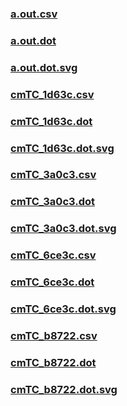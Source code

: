 ### [a.out.csv](a.out.csv)
### [a.out.dot](a.out.dot)
### [a.out.dot.svg](a.out.dot.svg)
### [cmTC_1d63c.csv](cmTC_1d63c.csv)
### [cmTC_1d63c.dot](cmTC_1d63c.dot)
### [cmTC_1d63c.dot.svg](cmTC_1d63c.dot.svg)
### [cmTC_3a0c3.csv](cmTC_3a0c3.csv)
### [cmTC_3a0c3.dot](cmTC_3a0c3.dot)
### [cmTC_3a0c3.dot.svg](cmTC_3a0c3.dot.svg)
### [cmTC_6ce3c.csv](cmTC_6ce3c.csv)
### [cmTC_6ce3c.dot](cmTC_6ce3c.dot)
### [cmTC_6ce3c.dot.svg](cmTC_6ce3c.dot.svg)
### [cmTC_b8722.csv](cmTC_b8722.csv)
### [cmTC_b8722.dot](cmTC_b8722.dot)
### [cmTC_b8722.dot.svg](cmTC_b8722.dot.svg)
